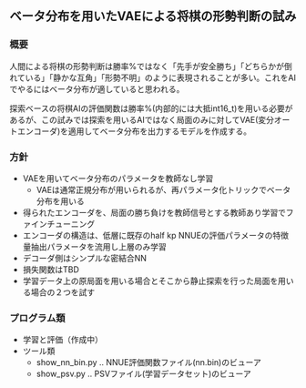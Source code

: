 ## ベータ分布を用いたVAEによる将棋の形勢判断の試み

### 概要
人間による将棋の形勢判断は勝率%ではなく「先手が安全勝ち」「どちらかが倒れている」「静かな互角」「形勢不明」のように表現されることが多い。これをAIでやるにはベータ分布が適していると思われる。

探索ベースの将棋AIの評価関数は勝率%(内部的には大抵int16_t)を用いる必要があるが、この試みでは探索を用いるAIではなく局面のみに対してVAE(変分オートエンコーダ)を適用してベータ分布を出力するモデルを作成する。

### 方針
 - VAEを用いてベータ分布のパラメータを教師なし学習
   - VAEは通常正規分布が用いられるが、再パラメータ化トリックでベータ分布を用いる
 - 得られたエンコーダを、局面の勝ち負けを教師信号とする教師あり学習でファインチューニング
 - エンコーダの構造は、低層に既存のhalf kp NNUEの評価パラメータの特徴量抽出パラメータを流用し上層のみ学習
 - デコーダ側はシンプルな密結合NN
 - 損失関数はTBD
 - 学習データ上の原局面を用いる場合とそこから静止探索を行った局面を用いる場合の２つを試す

### プログラム類

 - 学習と評価（作成中）
 - ツール類
   - show_nn_bin.py .. NNUE評価関数ファイル(nn.bin)のビューア
   - show_psv.py .. PSVファイル(学習データセット)のビューア
